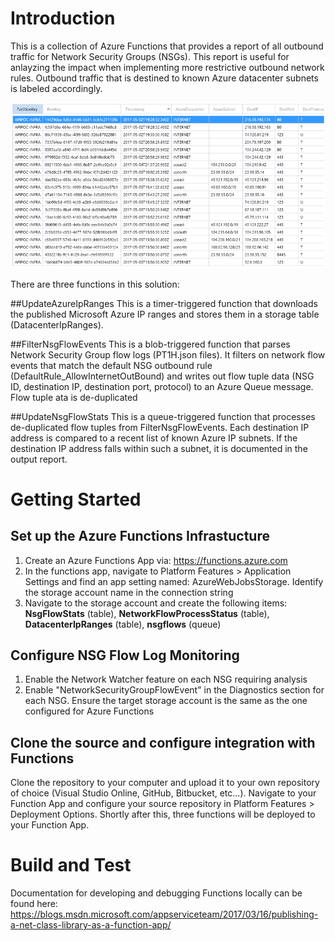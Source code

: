 # Introduction
This is a collection of Azure Functions that provides a report of all outbound traffic for Network Security Groups (NSGs). This report is useful for anlayzing the impact when implementing more restrictive outbound network rules. Outbound traffic that is destined to known Azure datacenter subnets is labeled accordingly.

![Outbound IP report](/images/outbound-ip-report.png)

There are three functions in this solution:

##UpdateAzureIpRanges
This is a timer-triggered function that downloads the published Microsoft Azure IP ranges and stores them in a storage table (DatacenterIpRanges).

##FilterNsgFlowEvents
This is a blob-triggered function that parses Network Security Group flow logs (PT1H.json files). It filters on network flow events that match the default NSG outbound rule (DefaultRule_AllowInternetOutBound) and writes out flow tuple data (NSG ID, destination IP, destination port, protocol) to an Azure Queue message. Flow tuple ata is de-duplicated 

##UpdateNsgFlowStats
This is a queue-triggered function that processes de-duplicated flow tuples from FilterNsgFlowEvents. Each destination IP address is compared to a recent list of known Azure IP subnets. If the destination IP address falls within such a subnet, it is documented in the output report.

# Getting Started

## Set up the Azure Functions Infrastucture
1.  Create an Azure Functions App via: https://functions.azure.com
2.	In the functions app, navigate to Platform Features > Application Settings and find an app setting named: AzureWebJobsStorage. Identify the storage account name in the connection string
3.  Navigate to the storage account and create the following items: **NsgFlowStats** (table), **NetworkFlowProcessStatus** (table), **DatacenterIpRanges** (table), **nsgflows** (queue)

## Configure NSG Flow Log Monitoring
1.  Enable the Network Watcher feature on each NSG requiring analysis
2.  Enable "NetworkSecurityGroupFlowEvent" in the Diagnostics section for each NSG. Ensure the target storage account is the same as the one configured for Azure Functions

## Clone the source and configure integration with Functions
Clone the repository to your computer and upload it to your own repository of choice (Visual Studio Online, GitHub, Bitbucket, etc...). Navigate to your Function App and configure your source repository in Platform Features > Deployment Options. Shortly after this, three functions will be deployed to your Function App.

# Build and Test
Documentation for developing and debugging Functions locally can be found here: https://blogs.msdn.microsoft.com/appserviceteam/2017/03/16/publishing-a-net-class-library-as-a-function-app/